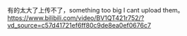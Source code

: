 有的太大了上传不了，something too big I cant upload them。
https://www.bilibili.com/video/BV1QT421r752/?vd_source=c57d41721ef6ff80c9de8ea0ef0676c7
